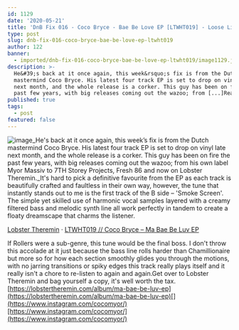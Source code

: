 ```yaml
---
id: 1129
date: '2020-05-21'
title: 'DnB Fix 016 - Coco Bryce - Bae Be Love EP [LTWHT019] - Loose Lips'
type: post
slug: dnb-fix-016-coco-bryce-bae-be-love-ep-ltwht019
author: 122
banner:
  - imported/dnb-fix-016-coco-bryce-bae-be-love-ep-ltwht019/image1129.jpeg
description: >-
  He&#39;s back at it once again, this week&rsquo;s fix is from the Dutch
  mastermind Coco Bryce. His latest four track EP is set to drop on vinyl late
  next month, and the whole release is a corker. This guy has been on fire the
  past few years, with big releases coming out the wazoo; from [...]Read More...
published: true
tags:
  - post
featured: false
---
```

![image](../imported/dnb-fix-016-coco-bryce-bae-be-love-ep-ltwht019/image1129.jpeg)_He's back at it once again, this week’s fix is from the Dutch mastermind Coco Bryce. His latest four track EP is set to drop on vinyl late next month, and the whole release is a corker. This guy has been on fire the past few years, with big releases coming out the wazoo; from his own label Myor Massiv to 7TH Storey Projects, Fresh 86 and now on Lobster Theremin._It's hard to pick a definitive favourite from the EP as each track is beautifully crafted and faultless in their own way, however, the tune that instantly stands out to me is the first track of the B side – 'Smoke Screen'. The simple yet skilled use of harmonic vocal samples layered with a creamy filtered bass and melodic synth line all work perfectly in tandem to create a floaty dreamscape that charms the listener.

[Lobster Theremin](https://soundcloud.com/lobster-theremin "Lobster Theremin") · [LTWHT019 // Coco Bryce – Ma Bae Be Luv EP](https://soundcloud.com/lobster-theremin/ltwht019-coco-bryce-ma-bae-be-luv-ep "LTWHT019 // Coco Bryce - Ma Bae Be Luv EP")

If Rollers were a sub-genre, this tune would be the final boss. I don't throw this accolade at it just because the bass line rolls harder than Chamillionaire but more so for how each section smoothly glides you through the motions, with no jarring transitions or spiky edges this track really plays itself and it really isn't a chore to re-listen to again and again.Get over to Lobster Theremin and bag yourself a copy, it's well worth the tax.[](https://lobstertheremin.com/album/ma-bae-be-luv-ep)[https://lobstertheremin.com/album/ma-bae-be-luv-ep](https://lobstertheremin.com/album/ma-bae-be-luv-ep)[](https://www.instagram.com/cocomyor/)[https://www.instagram.com/cocomyor/](https://www.instagram.com/cocomyor/)